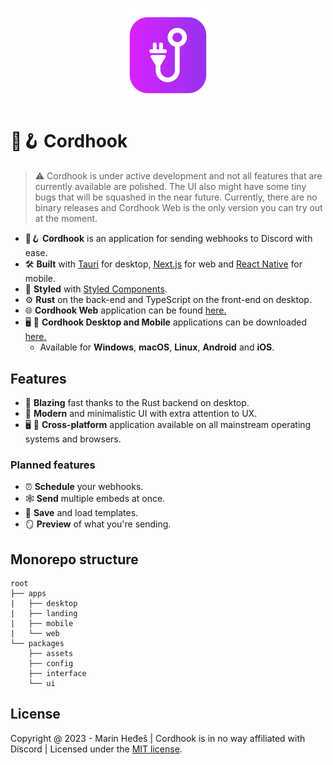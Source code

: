 <p align="center">
<img src="apps/desktop/src-tauri/icons/icon.png" alt="cordhook logo" width="30%"/>
</p>

# 🔌🪝 Cordhook

> ⚠️ Cordhook is under active development and not all features that are currently available are polished. The UI also might have some tiny bugs that will be squashed in the near future. Currently, there are no binary releases and Cordhook Web is the only version you can try out at the moment.

- 🔌🪝 **Cordhook** is an application for sending webhooks to Discord with ease.
- 🛠 **Built** with [Tauri](https://tauri.app) for desktop, [Next.js](https://nextjs.org/) for web and [React Native](https://expo.dev) for mobile.
- 🎨 **Styled** with [Styled Components](https://styled-components.com).
- ⚙️ **Rust** on the back-end and TypeScript on the front-end on desktop.
- 🌐 **Cordhook Web** application can be found [here.](https://cordhook.app/web)
- 🖥️ 📱 **Cordhook Desktop and Mobile** applications can be downloaded [here.](https://github.com/SincerelyFaust/cordhook/releases)
  - Available for **Windows**, **macOS**, **Linux**, **Android** and **iOS**.

## Features

- 🦀 **Blazing** fast thanks to the Rust backend on desktop.
- 🎨 **Modern** and minimalistic UI with extra attention to UX.
- 🖥️ 📱 **Cross-platform** application available on all mainstream operating systems and browsers.

### Planned features

- ⏰ **Schedule** your webhooks.
- 🕸 **Send** multiple embeds at once.
- 💾 **Save** and load templates.
- 🪞 **Preview** of what you're sending.

## Monorepo structure

```
root
├── apps
|   ├── desktop
|   ├── landing
|   ├── mobile
|   └── web
└── packages
    ├── assets
    ├── config
    ├── interface
    └── ui
```

## License

Copyright @ 2023 - Marin Heđeš | Cordhook is in no way affiliated with Discord | Licensed under the [MIT license](/LICENSE).
